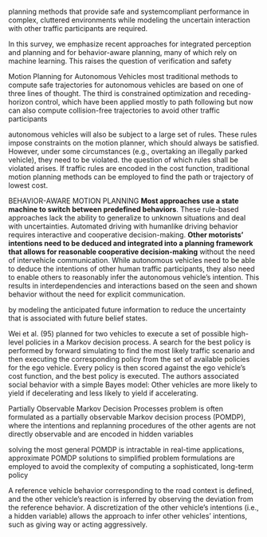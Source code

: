 planning methods that provide safe and systemcompliant performance in complex, cluttered environments while modeling the uncertain interaction with other traffic participants are required.

In this survey, we emphasize recent approaches for integrated perception and planning and for behavior-aware planning, many of which rely on machine learning. This raises the question of verification and safety

Motion Planning for Autonomous Vehicles
most traditional methods to compute safe trajectories for autonomous vehicles are based on one of three lines of thought. The third is constrained optimization and receding-horizon control, which have been applied mostly to path following but now can also compute collision-free trajectories to avoid other traffic participants

autonomous vehicles will also be subject to a large set of rules. These rules impose constraints on the motion planner, which should always be satisfied. However, under some circumstances (e.g., overtaking an illegally parked vehicle), they need to be violated. the question of which rules shall be violated arises. If traffic rules are encoded in the cost function, traditional motion planning methods can be employed to find the path or trajectory of lowest cost.

BEHAVIOR-AWARE MOTION PLANNING
__Most approaches use a state machine to switch between predefined behaviors__. These rule-based approaches lack the ability to generalize to unknown situations and deal with uncertainties. Automated driving with humanlike driving behavior requires interactive and cooperative decision-making. __Other motorists’ intentions need to be deduced and integrated into a planning framework that allows for reasonable cooperative decision-making__ without the need of intervehicle communication. While autonomous vehicles need to be able to deduce the intentions of other human traffic participants, they also need to enable others to reasonably infer the autonomous vehicle’s intention. This results in interdependencies and interactions based on the seen and shown behavior without the need for explicit communication.

by modeling the anticipated future information to reduce the uncertainty that is associated with future belief states. 

Wei et al. (95) planned for two vehicles to execute a set of possible high-level policies in a Markov decision process. A search for the best policy is performed by forward simulating to find the most likely traffic scenario and then executing the corresponding policy from the set of available policies for the ego vehicle. Every policy is then scored against the ego vehicle’s cost function, and the best policy is executed. The authors associated social behavior with a simple Bayes model: Other vehicles are more likely to yield if decelerating and less likely to yield if accelerating. 

Partially Observable Markov Decision Processes
problem is often formulated as a partially observable Markov decision process (POMDP), where the intentions and replanning procedures of the other agents are not directly observable and are encoded in hidden variables

solving the most general POMDP is intractable in real-time applications, approximate POMDP solutions to simplified problem formulations are employed to avoid the complexity of computing a sophisticated, long-term policy

A reference vehicle behavior corresponding to the road context is defined, and the other vehicle’s reaction is inferred by observing the deviation from the reference behavior. A discretization of the other vehicle’s intentions (i.e., a hidden variable) allows the approach to infer other vehicles’ intentions, such as giving way or acting aggressively.
